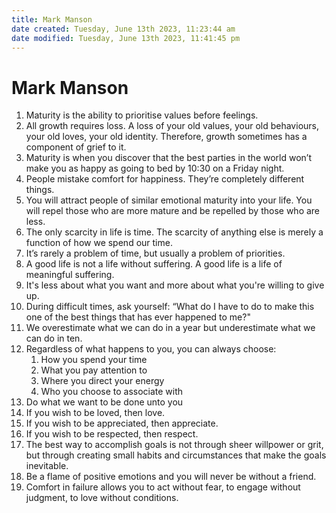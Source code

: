 ```yaml
---
title: Mark Manson
date created: Tuesday, June 13th 2023, 11:23:44 am
date modified: Tuesday, June 13th 2023, 11:41:45 pm
---
```


# Mark Manson

1. Maturity is the ability to prioritise values before feelings.
2. All growth requires loss. A loss of your old values, your old behaviours, your old loves, your old identity. Therefore, growth sometimes has a component of grief to it.
3. Maturity is when you discover that the best parties in the world won’t make you as happy as going to bed by 10:30 on a Friday night.
4. People mistake comfort for happiness. They’re completely different things.
5. You will attract people of similar emotional maturity into your life. You will repel those who are more mature and be repelled by those who are less.
6. The only scarcity in life is time. The scarcity of anything else is merely a function of how we spend our time.
7. It’s rarely a problem of time, but usually a problem of priorities.
8. A good life is not a life without suffering. A good life is a life of meaningful suffering.
9. It's less about what you want and more about what you're willing to give up.
10. During difficult times, ask yourself: “What do I have to do to make this one of the best things that has ever happened to me?"
11. We overestimate what we can do in a year but underestimate what we can do in ten.
12. Regardless of what happens to you, you can always choose:
	1. How you spend your time
	2. What you pay attention to
	3. Where you direct your energy
	4. Who you choose to associate with
13. Do what we want to be done unto you
14. If you wish to be loved, then love.
15. If you wish to be appreciated, then appreciate.
16. If you wish to be respected, then respect.
17. The best way to accomplish goals is not through sheer willpower or grit, but through creating small habits and circumstances that make the goals inevitable.
18. Be a flame of positive emotions and you will never be without a friend.
19. Comfort in failure allows you to act without fear, to engage without judgment, to love without conditions.
